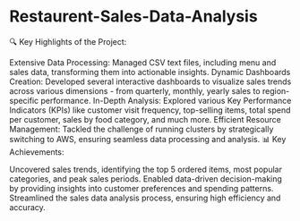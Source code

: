 # Restaurent-Sales-Data-Analysis

🔍 Key Highlights of the Project:

Extensive Data Processing: Managed CSV text files, including menu and sales data, transforming them into actionable insights.
Dynamic Dashboards Creation: Developed several interactive dashboards to visualize sales trends across various dimensions - from quarterly, monthly, yearly sales to region-specific performance.
In-Depth Analysis: Explored various Key Performance Indicators (KPIs) like customer visit frequency, top-selling items, total spend per customer, sales by food category, and much more.
Efficient Resource Management: Tackled the challenge of running clusters by strategically switching to AWS, ensuring seamless data processing and analysis.
📊 Key Achievements:

Uncovered sales trends, identifying the top 5 ordered items, most popular categories, and peak sales periods.
Enabled data-driven decision-making by providing insights into customer preferences and spending patterns.
Streamlined the sales data analysis process, ensuring high efficiency and accuracy.
